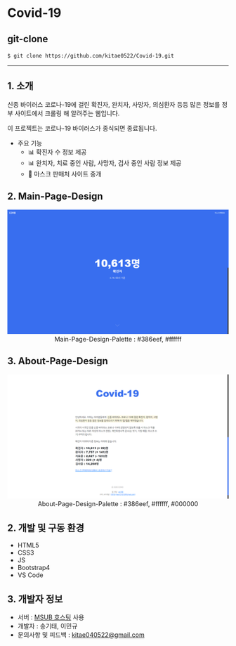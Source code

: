 # Covid-19

## git-clone

```bash
$ git clone https://github.com/kitae0522/Covid-19.git
```

----------

## 1. 소개
신종 바이러스 코로나-19에 걸린 확진자, 완치자, 사망자, 의심환자 등등 많은 정보를 정부 사이트에서 크롤링 해 알려주는 웹입니다.

이 프로젝트는 코로나-19 바이러스가 종식되면 종료됩니다.

- 주요 기능
  - 📊 확진자 수 정보 제공
  - 📊 완치자, 치료 중인 사람, 사망자, 검사 중인 사람 정보 제공
  - 📢 마스크 판매처 사이트 중개

## 2. Main-Page-Design

<div align="center">

  ![](covid-main.png)
  Main-Page-Design-Palette : #386eef, #ffffff

</div>

## 3. About-Page-Design

<div align="center">

  ![](covid-about.png)
  About-Page-Design-Palette : #386eef, #ffffff, #000000

</div>

## 2. 개발 및 구동 환경
- HTML5
- CSS3
- JS
- Bootstrap4
- VS Code

## 3. 개발자 정보
- 서버 : [MSUB 호스팅](http://msub.kr) 사용
- 개발자 : 송기태, 이민규
- 문의사항 및 피드백 : kitae040522@gmail.com
